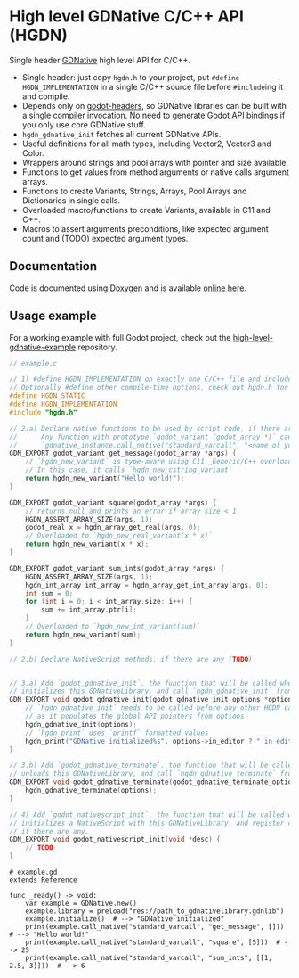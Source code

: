 # High level GDNative C/C++ API (HGDN)
Single header [GDNative](https://docs.godotengine.org/en/stable/tutorials/plugins/gdnative/gdnative-c-example.html)
high level API for C/C++.

- Single header: just copy `hgdn.h` to your project, put `#define HGDN_IMPLEMENTATION`
  in a single C/C++ source file before `#include`ing it and compile.
- Depends only on [godot-headers](https://github.com/godotengine/godot-headers),
  so GDNative libraries can be built with a single compiler invocation.
  No need to generate Godot API bindings if you only use core GDNative stuff.
- `hgdn_gdnative_init` fetches all current GDNative APIs.
- Useful definitions for all math types, including Vector2, Vector3 and Color.
- Wrappers around strings and pool arrays with pointer and size available.
- Functions to get values from method arguments or native calls
  argument arrays.
- Functions to create Variants, Strings, Arrays, Pool Arrays and Dictionaries
  in single calls.
- Overloaded macro/functions to create Variants, available in C11 and C++.
- Macros to assert arguments preconditions, like expected argument count and
  (TODO) expected argument types.


## Documentation
Code is documented using [Doxygen](https://www.doxygen.nl) and is available [online here](https://gilzoide.github.io/high-level-gdnative/).


## Usage example
For a working example with full Godot project, check out the
[high-level-gdnative-example](https://github.com/gilzoide/high-level-gdnative-example)
repository.

```c
// example.c

// 1) #define HGDN_IMPLEMENTATION on exactly one C/C++ file and include hgdn.h
// Optionally #define other compile-time options, check out hgdn.h for documentation
#define HGDN_STATIC
#define HGDN_IMPLEMENTATION
#include "hgdn.h"

// 2.a) Declare native functions to be used by script code, if there are any
//      Any function with prototype `godot_variant (godot_array *)` can be called in script with
//      `gdnative_instance.call_native("standard_varcall", "<name of your C function", ["some", "arguments", "..."])`
GDN_EXPORT godot_variant get_message(godot_array *args) {
    // `hgdn_new_variant` is type-aware using C11 _Generic/C++ overloads
    // In this case, it calls `hgdn_new_cstring_variant`
    return hgdn_new_variant("Hello world!");
}

GDN_EXPORT godot_variant square(godot_array *args) {
    // returns null and prints an error if array size < 1
    HGDN_ASSERT_ARRAY_SIZE(args, 1);
    godot_real x = hgdn_array_get_real(args, 0);
    // Overloaded to `hgdn_new_real_variant(x * x)`
    return hgdn_new_variant(x * x);
}

GDN_EXPORT godot_variant sum_ints(godot_array *args) {
    HGDN_ASSERT_ARRAY_SIZE(args, 1);
    hgdn_int_array int_array = hgdn_array_get_int_array(args, 0);
    int sum = 0;
    for (int i = 0; i < int_array.size; i++) {
        sum += int_array.ptr[i];
    }
    // Overloaded to `hgdn_new_int_variant(sum)`
    return hgdn_new_variant(sum);
}

// 2.b) Declare NativeScript methods, if there are any (TODO)


// 3.a) Add `godot_gdnative_init`, the function that will be called when Godot
// initializes this GDNativeLibrary, and call `hgdn_gdnative_init` from it.
GDN_EXPORT void godot_gdnative_init(godot_gdnative_init_options *options) {
    // `hgdn_gdnative_init` needs to be called before any other HGDN call,
    // as it populates the global API pointers from options
    hgdn_gdnative_init(options);
    // `hgdn_print` uses `printf` formatted values
    hgdn_print("GDNative initialized%s", options->in_editor ? " in editor" : "");
}

// 3.b) Add `godot_gdnative_terminate`, the function that will be called when Godot
// unloads this GDNativeLibrary, and call `hgdn_gdnative_terminate` from it.
GDN_EXPORT void godot_gdnative_terminate(godot_gdnative_terminate_options *options) {
    hgdn_gdnative_terminate(options);
}

// 4) Add `godot_nativescript_init`, the function that will be called when Godot
// initializes a NativeScript with this GDNativeLibrary, and register classes,
// if there are any.
GDN_EXPORT void godot_nativescript_init(void *desc) {
    // TODO
}
```

```gdscript
# example.gd
extends Reference

func _ready() -> void:
	var example = GDNative.new()
	example.library = preload("res://path_to_gdnativelibrary.gdnlib")
	example.initialize()  # --> "GDNative initialized"
	print(example.call_native("standard_varcall", "get_message", []))  # --> "Hello world!"
	print(example.call_native("standard_varcall", "square", [5]))  # --> 25
	print(example.call_native("standard_varcall", "sum_ints", [[1, 2.5, 3]]))  # --> 6
```

